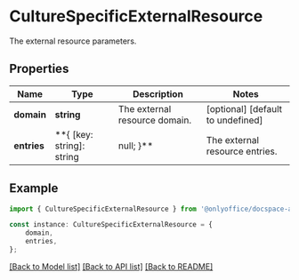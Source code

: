 # CultureSpecificExternalResource

The external resource parameters.

## Properties

Name | Type | Description | Notes
------------ | ------------- | ------------- | -------------
**domain** | **string** | The external resource domain. | [optional] [default to undefined]
**entries** | **{ [key: string]: string | null; }** | The external resource entries. | [optional] [default to undefined]

## Example

```typescript
import { CultureSpecificExternalResource } from '@onlyoffice/docspace-api-sdk';

const instance: CultureSpecificExternalResource = {
    domain,
    entries,
};
```

[[Back to Model list]](../README.md#documentation-for-models) [[Back to API list]](../README.md#documentation-for-api-endpoints) [[Back to README]](../README.md)
